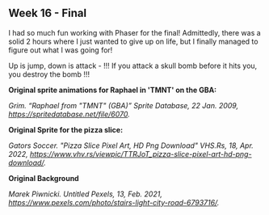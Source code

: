 ## **Week 16 - Final** ##

I had so much fun working with Phaser for the final! Admittedly, there was a solid 2 hours where I just wanted to give up on life, but I finally managed to figure out what I was going for!

Up is jump, down is attack - !!! If you attack a skull bomb before it hits you, you destroy the bomb !!!


**Original sprite animations for Raphael in 'TMNT' on the GBA:**

*Grim. “Raphael from "TMNT" (GBA)” Sprite Database, 22 Jan. 2009, https://spritedatabase.net/file/6070.*

**Original Sprite for the pizza slice:**

*Gators Soccer. "Pizza Slice Pixel Art, HD Png Download" VHS.Rs, 18, Apr. 2022, https://www.vhv.rs/viewpic/TTRJoT_pizza-slice-pixel-art-hd-png-download/.*

**Original Background**

*Marek Piwnicki. Untitled Pexels, 13, Feb. 2021, https://www.pexels.com/photo/stairs-light-city-road-6793716/.*
